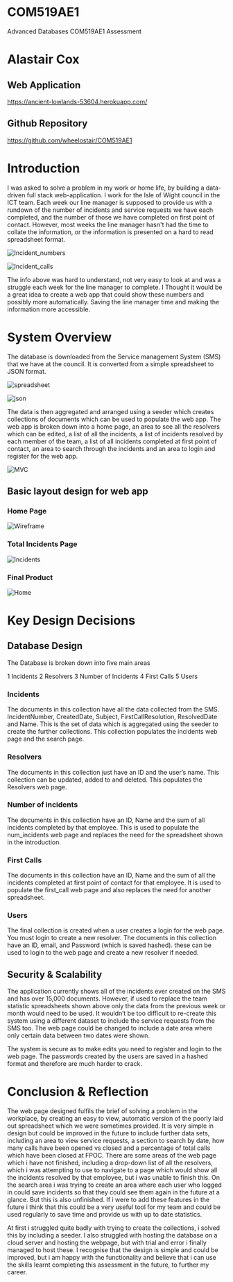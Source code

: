 # COM519AE1
Advanced Databases COM519AE1 Assessment

# Alastair Cox

## Web Application

https://ancient-lowlands-53604.herokuapp.com/

## Github Repository

https://github.com/wheelostair/COM519AE1

<div style="page-break-after: always"></div>

# Introduction

I was asked to solve a problem in my work or home life, by building a data-driven full stack web-application.
I work for the Isle of Wight council in the ICT team. Each week our line manager is supposed to provide us with a rundown of the number of incidents and service requests we have each completed, and the number of those we have completed on first point of contact.
However, most weeks the line manager hasn't had the time to collate the information, or the information is presented on a hard to read spreadsheet format. 

![Incident_numbers](./images/numbers.png)

![Incident_calls](./images/calls.png)


The info above was hard to understand, not very easy to look at and was a struggle each week for the line manager to complete.
I Thought it would be a great idea to create a web app that could show these numbers and possibly more automatically. Saving the line manager time and making the information more accessible. 

<div style="page-break-after: always"></div>

# System Overview

The database is downloaded from the Service management System (SMS) that we have at the council. It is converted from a simple spreadsheet to JSON format.

![spreadsheet](./images/spreadsheet.png)

![json](./images/json.png)

The data is then aggregated and arranged using a seeder which creates collections of documents which can be used to populate the web app. 
The web app is broken down into a home page, an area to see all the resolvers which can be edited, a list of all the incidents, a list of incidents resolved by each member of the team, a list of all incidents completed at first point of contact, 
an area to search through the incidents and an area to login and register for the web app.

![MVC](./images/MVC.png)

<div style="page-break-after: always"></div>

## Basic layout design for web app

### Home Page
![Wireframe](./images/Wireframe.png)

### Total Incidents Page
![Incidents](./images/total_incidents.png)

### Final Product
![Home](./images/home.png)

<div style="page-break-after: always"></div>

# Key Design Decisions

## Database Design
 
The Database is broken down into five main areas 

1 Incidents
2 Resolvers
3 Number of Incidents
4 First Calls
5 Users

### Incidents

The documents in this collection have all the data collected from the SMS. IncidentNumber, CreatedDate, Subject, FirstCallResolution, ResolvedDate and Name.
This is the set of data which is aggregated using the seeder to create the further collections. This collection populates the incidents web page and the search page.

### Resolvers

The documents in this collection just have an ID and the user’s name. This collection can be updated, added to and deleted. This populates the Resolvers web page.

### Number of incidents

The documents in this collection have an ID, Name and the sum of all incidents completed by that employee. This is used to populate the num_incidents web page and replaces the need for the spreadsheet shown in the introduction.

### First Calls

The documents in this collection have an ID, Name and the sum of all the incidents completed at first point of contact for that employee. It is used to populate the first_call web page and also replaces the need for another spreadsheet.

### Users

The final collection is created when a user creates a login for the web page. You must login to create a new resolver. The documents in this collection have an ID, email, and Password (which is saved hashed). these can be used to login to the web page and create a new resolver if needed.

## Security & Scalability

The application currently shows all of the incidents ever created on the SMS and has over 15,000 documents. However, if used to replace the team statistic spreadsheets shown above only the data from the previous week or month would need to be used. 
It wouldn’t be too difficult to re-create this system using a different dataset to include the service requests from the SMS too. 
The web page could be changed to include a date area where only certain data between two dates were shown.

The system is secure as to make edits you need to register and login to the web page. The passwords created by the users are saved in a hashed format and therefore are much harder to crack.

<div style="page-break-after: always"></div>

# Conclusion & Reflection

The web page designed fulfils the brief of solving a problem in the workplace, by creating an easy to view, automatic version of the poorly laid out spreadsheet which we were sometimes provided. It is very simple in design but could be improved in the future to include further data sets, including an area to view service requests, a section to search by date, how many calls have been opened vs closed and a percentage of total calls which have been closed at FPOC.
There are some areas of the web page which i have not finished, including a drop-down list of all the resolvers, which i was attempting to use to navigate to a page which would show all the incidents resolved by that employee, but i was unable to finish this. 
On the search area i was trying to create an area where each user who logged in could save incidents so that they could see them again in the future at a glance. But this is also unfinished. If i were to add these features in the future i think that this could be a very useful tool for my team and could be used regularly to save time and provide us with up to date statistics. 

At first i struggled quite badly with trying to create the collections, i solved this by including a seeder. I also struggled with hosting the database on a cloud server and hosting the webpage, but with trial and error i finally managed to host these.
I recognise that the design is simple and could be improved, but i am happy with the functionality and believe that i can use the skills learnt completing this assessment in the future, to further my career.   
